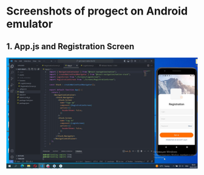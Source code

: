 # Screenshots of progect on Android emulator

## 1. App.js and Registration Screen

![App.js and Registration Screen](./assets/screenshots/App.js_%26_RegistrationScreen.jpg)
